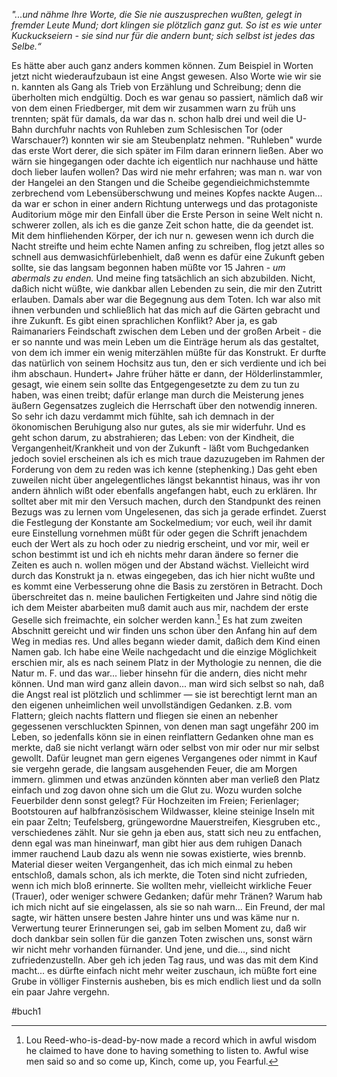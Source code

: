 *"...und nähme Ihre Worte, die Sie nie auszusprechen wußten, gelegt in fremder Leute Mund; dort klingen sie plötzlich ganz gut. So ist es wie unter Kuckuckseiern - sie sind nur für die andern bunt; sich selbst ist jedes das Selbe.“*

Es hätte aber auch ganz anders kommen können.
Zum Beispiel in Worten jetzt nicht wiederaufzubaun ist eine Angst gewesen. Also Worte wie wir sie n. kannten als Gang als Trieb von Erzählung und Schreibung; denn die überholten mich endgültig. Doch es war genau so passiert, nämlich daß wir von dem einen Friedberger, mit dem wir zusammen warn zu früh uns trennten; spät für damals, da war das n. schon halb drei und weil die U-Bahn durchfuhr nachts von Ruhleben zum Schlesischen Tor (oder Warschauer?) konnten wir sie am Steubenplatz nehmen. "Ruhleben" wurde das erste Wort derer, die sich später im Film daran erinnern ließen. Aber wo wärn sie hingegangen oder dachte ich eigentlich nur nachhause und hätte doch lieber laufen wollen? Das wird nie mehr erfahren; was man n. war von der Hangelei an den Stangen und die Scheibe gegendieichmichstemmte zerbrechend vom Lebensüberschwung und meines Kopfes nackte Augen... da war er schon in einer andern Richtung unterwegs und das protagoniste Auditorium möge mir den Einfall über die Erste Person in seine Welt nicht n. schwerer zollen, als ich es die ganze Zeit schon hatte, die da geendet ist. Mit dem hinfliehenden Körper, der ich nur n. gewesen wenn ich durch die Nacht streifte und heim echte Namen anfing zu schreiben, flog jetzt alles so schnell aus demwasichfürlebenhielt, daß wenn es dafür eine Zukunft geben sollte, sie das langsam begonnen haben müßte vor 15 Jahren - *um abermals zu enden.*
Und meine fing tatsächlich an sich abzubilden. Nicht, daßich nicht wüßte, wie dankbar allen Lebenden zu sein, die mir den Zutritt erlauben. Damals aber war die Begegnung aus dem Toten. Ich war also mit ihnen verbunden und schließlich hat das mich auf die Gärten gebracht und ihre Zukunft. Es gibt einen sprachlichen Konflikt? Aber ja, es gab Raimanariers Feindschaft zwischen dem Leben und der großen Arbeit - die er so nannte und was mein Leben um die Einträge herum als das gestaltet, von dem ich immer ein wenig miterzählen müßte für das Konstrukt. Er durfte das natürlich von seinem Hochsitz aus tun, den er sich verdiente und ich bei ihm abschaun. Hundert+ Jahre früher hätte er dann, der Hölderlinstammler, gesagt, wie einem sein sollte das Entgegengesetzte zu dem zu tun zu haben, was einen treibt; dafür erlange man durch die Meisterung jenes äußern Gegensatzes zugleich die Herrschaft über den notwendig inneren. So sehr ich dazu verdammt mich fühlte, sah ich demnach in der ökonomischen Beruhigung also nur gutes, als sie mir widerfuhr. Und es geht schon darum, zu abstrahieren; das Leben: von der Kindheit, die Vergangenheit/Krankheit und von der Zukunft - läßt vom Buchgedanken jedoch soviel erscheinen als ich es mich traue dazuzugeben im Rahmen der Forderung von dem zu reden was ich kenne (stephenking.) Das geht eben zuweilen nicht über angelegentliches längst bekanntist hinaus, was ihr von andern ähnlich wißt oder ebenfalls angefangen habt, euch zu erklären. Ihr solltet aber mit mir den Versuch machen, durch den Standpunkt des reinen Bezugs was zu lernen vom Ungelesenen, das sich ja gerade erfindet. Zuerst die Festlegung der Konstante am Sockelmedium; vor euch, weil ihr damit eure Einstellung vornehmen müßt für oder gegen die Schrift jenachdem euch der Wert als zu hoch oder zu niedrig erscheint, und vor mir, weil er schon bestimmt ist und ich eh nichts mehr daran ändere so ferner die Zeiten es auch n. wollen mögen und der Abstand wächst. Vielleicht wird durch das Konstrukt ja n. etwas eingegeben, das ich hier nicht wußte und es kommt eine Verbesserung ohne die Basis zu zerstören in Betracht. Doch überschreitet das n. meine baulichen Fertigkeiten und Jahre sind nötig die ich dem Meister abarbeiten muß damit auch aus mir, nachdem der erste Geselle sich freimachte, ein solcher werden kann.[^1]
Es hat zum zweiten Abschnitt gereicht und wir finden uns schon über den Anfang hin auf dem Weg in medias res. 
Und alles begann wieder damit, daßich dem Kind einen Namen gab. Ich habe eine Weile nachgedacht und die einzige Möglichkeit erschien mir, als es nach seinem Platz in der Mythologie zu nennen, die die Natur m. F. und das war... lieber hinsehn für die andern, dies nicht mehr können. Und man wird ganz allein davon... man wird sich selbst so nah, daß die Angst real ist plötzlich und schlimmer — sie ist berechtigt lernt man an den eigenen unheimlichen weil unvollständigen Gedanken. 
z.B. vom Flattern; gleich nachts flattern und fliegen sie einen an nebenher gegessenen verschluckten Spinnen, von denen man sagt ungefähr 200 im Leben, so jedenfalls könn sie in einen reinflattern Gedanken ohne man es merkte, daß sie nicht verlangt wärn oder selbst von mir oder nur mir selbst gewollt. Dafür leugnet man gern eigenes Vergangenes oder nimmt in Kauf sie vergehn gerade, die langsam ausgehenden Feuer, die am Morgen immern. glimmen und etwas anzünden könnten aber man verließ den Platz einfach und zog davon ohne sich um die Glut zu. Wozu wurden solche Feuerbilder denn sonst gelegt? Für Hochzeiten im Freien; Ferienlager; Bootstouren auf halbfranzösischem Wildwasser, kleine steinige Inseln mit ein paar Zeltn; Teufelsberg, grüngewordne Mauerstreifen, Kiesgruben etc., verschiedenes zählt. Nur sie gehn ja eben aus, statt sich neu zu entfachen, denn egal was man hineinwarf, man gibt hier aus dem ruhigen Danach immer rauchend Laub dazu als wenn nie sowas existierte, wies brennb. Material dieser weiten Vergangenheit, das ich mich einmal zu heben entschloß, damals schon, als ich merkte, die Toten sind nicht zufrieden, wenn ich mich bloß erinnerte. Sie wollten mehr, vielleicht wirkliche Feuer (Trauer), oder weniger schwere Gedanken; dafür mehr Tränen? Warum hab ich mich nicht auf sie eingelassen, als sie so nah warn... Ein Freund, der mal sagte, wir hätten unsere besten Jahre hinter uns und was käme nur n. Verwertung teurer Erinnerungen sei, gab im selben Moment zu, daß wir doch dankbar sein sollen für die ganzen Toten zwischen uns, sonst wärn wir nicht mehr vorhanden fürnander. Und jene, und die..., sind nicht zufriedenzustelln. Aber geh ich jeden Tag raus, und was das mit dem Kind macht... es dürfte einfach nicht mehr weiter zuschaun, ich müßte fort eine Grube in völliger Finsternis ausheben, bis es mich endlich liest und da solln ein paar Jahre vergehn.

[^1]:	Lou Reed-who-is-dead-by-now made a record which in awful wisdom he claimed to have done to having something to listen to. Awful wise men said so and so come up, Kinch, come up, you Fearful.

#buch1